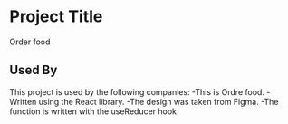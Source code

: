 
# Project Title
Order food
## Used By

This project is used by the following companies:
-This is Ordre food.
-Written using the React library.
-The design was taken from Figma.
-The function is written with the useReducer hook



